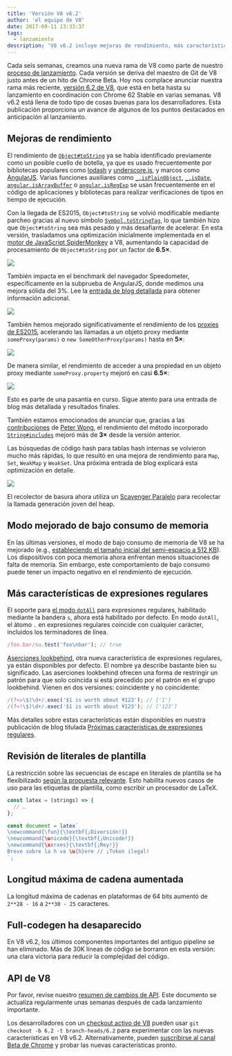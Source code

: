 ```yaml
---
title: 'Versión V8 v6.2'
author: 'el equipo de V8'
date: 2017-09-11 13:33:37
tags:
  - lanzamiento
description: 'V8 v6.2 incluye mejoras de rendimiento, más características del lenguaje JavaScript, un aumento en la longitud máxima de cadenas y más.'
---
```

Cada seis semanas, creamos una nueva rama de V8 como parte de nuestro [proceso de lanzamiento](/docs/release-process). Cada versión se deriva del maestro de Git de V8 justo antes de un hito de Chrome Beta. Hoy nos complace anunciar nuestra rama más reciente, [versión 6.2 de V8](https://chromium.googlesource.com/v8/v8.git/+log/branch-heads/6.2), que está en beta hasta su lanzamiento en coordinación con Chrome 62 Stable en varias semanas. V8 v6.2 está llena de todo tipo de cosas buenas para los desarrolladores. Esta publicación proporciona un avance de algunos de los puntos destacados en anticipación al lanzamiento.

<!--truncate-->
## Mejoras de rendimiento

El rendimiento de [`Object#toString`](https://developer.mozilla.org/en-US/docs/Web/JavaScript/Reference/Global_Objects/Object/toString) ya se había identificado previamente como un posible cuello de botella, ya que es usado frecuentemente por bibliotecas populares como [lodash](https://lodash.com/) y [underscore.js](http://underscorejs.org/), y marcos como [AngularJS](https://angularjs.org/). Varias funciones auxiliares como [`_.isPlainObject`](https://github.com/lodash/lodash/blob/6cb3460fcefe66cb96e55b82c6febd2153c992cc/isPlainObject.js#L13-L50), [`_.isDate`](https://github.com/lodash/lodash/blob/6cb3460fcefe66cb96e55b82c6febd2153c992cc/isDate.js#L8-L25), [`angular.isArrayBuffer`](https://github.com/angular/angular.js/blob/464dde8bd12d9be8503678ac5752945661e006a5/src/Angular.js#L739-L741) o [`angular.isRegExp`](https://github.com/angular/angular.js/blob/464dde8bd12d9be8503678ac5752945661e006a5/src/Angular.js#L680-L689) se usan frecuentemente en el código de aplicaciones y bibliotecas para realizar verificaciones de tipos en tiempo de ejecución.

Con la llegada de ES2015, `Object#toString` se volvió modificable mediante parcheo gracias al nuevo símbolo [`Symbol.toStringTag`](https://developer.mozilla.org/en-US/docs/Web/JavaScript/Reference/Global_Objects/Symbol/toStringTag), lo que también hizo que `Object#toString` sea más pesado y más desafiante de acelerar. En esta versión, trasladamos una optimización inicialmente implementada en el [motor de JavaScript SpiderMonkey](https://bugzilla.mozilla.org/show_bug.cgi?id=1369042#c0) a V8, aumentando la capacidad de procesamiento de `Object#toString` por un factor de **6.5×**.

![](/_img/v8-release-62/perf.svg)

También impacta en el benchmark del navegador Speedometer, específicamente en la subprueba de AngularJS, donde medimos una mejora sólida del 3%. Lee la [entrada de blog detallada](https://ponyfoo.com/articles/investigating-performance-object-prototype-to-string-es2015) para obtener información adicional.

![](/_img/v8-release-62/speedometer.svg)

También hemos mejorado significativamente el rendimiento de los [proxies de ES2015](https://developer.mozilla.org/en-US/docs/Web/JavaScript/Reference/Global_Objects/Proxy), acelerando las llamadas a un objeto proxy mediante `someProxy(params)` o `new SomeOtherProxy(params)` hasta en **5×**:

![](/_img/v8-release-62/proxy-call-construct.svg)

De manera similar, el rendimiento de acceder a una propiedad en un objeto proxy mediante `someProxy.property` mejoró en casi **6.5×**:

![](/_img/v8-release-62/proxy-property.svg)

Esto es parte de una pasantía en curso. Sigue atento para una entrada de blog más detallada y resultados finales.

También estamos emocionados de anunciar que, gracias a las [contribuciones](https://chromium-review.googlesource.com/c/v8/v8/+/620150) de [Peter Wong](https://twitter.com/peterwmwong), el rendimiento del método incorporado [`String#includes`](https://developer.mozilla.org/en-US/docs/Web/JavaScript/Reference/Global_Objects/String/includes) mejoró más de **3×** desde la versión anterior.

Las búsquedas de código hash para tablas hash internas se volvieron mucho más rápidas, lo que resultó en una mejora de rendimiento para `Map`, `Set`, `WeakMap` y `WeakSet`. Una próxima entrada de blog explicará esta optimización en detalle.

![](/_img/v8-release-62/hashcode-lookups.png)

El recolector de basura ahora utiliza un [Scavenger Paralelo](https://bugs.chromium.org/p/chromium/issues/detail?id=738865) para recolectar la llamada generación joven del heap.

## Modo mejorado de bajo consumo de memoria

En las últimas versiones, el modo de bajo consumo de memoria de V8 se ha mejorado (e.g., [estableciendo el tamaño inicial del semi-espacio a 512 KB](https://chromium-review.googlesource.com/c/v8/v8/+/594387)). Los dispositivos con poca memoria ahora enfrentan menos situaciones de falta de memoria. Sin embargo, este comportamiento de bajo consumo puede tener un impacto negativo en el rendimiento de ejecución.

## Más características de expresiones regulares

El soporte para [el modo `dotAll`](https://github.com/tc39/proposal-regexp-dotall-flag) para expresiones regulares, habilitado mediante la bandera `s`, ahora está habilitado por defecto. En modo `dotAll`, el átomo `.` en expresiones regulares coincide con cualquier carácter, incluidos los terminadores de línea.

```js
/foo.bar/su.test('foo\nbar'); // true
```

[Aserciones lookbehind](https://github.com/tc39/proposal-regexp-lookbehind), otra nueva característica de expresiones regulares, ya están disponibles por defecto. El nombre ya describe bastante bien su significado. Las aserciones lookbehind ofrecen una forma de restringir un patrón para que solo coincida si está precedido por el patrón en el grupo lookbehind. Vienen en dos versiones: coincidente y no coincidente:

```js
/(?<=\$)\d+/.exec('$1 is worth about ¥123'); // ['1']
/(?<!\$)\d+/.exec('$1 is worth about ¥123'); // ['123']
```

Más detalles sobre estas características están disponibles en nuestra publicación de blog titulada [Próximas características de expresiones regulares](https://developers.google.com/web/updates/2017/07/upcoming-regexp-features).

## Revisión de literales de plantilla

La restricción sobre las secuencias de escape en literales de plantilla se ha flexibilizado [según la propuesta relevante](https://tc39.es/proposal-template-literal-revision/). Esto habilita nuevos casos de uso para las etiquetas de plantilla, como escribir un procesador de LaTeX.

```js
const latex = (strings) => {
  // …
};

const document = latex`
\newcommand{\fun}{\textbf{¡Diversión!}}
\newcommand{\unicode}{\textbf{¡Unicode!}}
\newcommand{\xerxes}{\textbf{¡Rey!}}
Breve sobre la h va \u{h}ere // ¡Token ilegal!
`;
```

## Longitud máxima de cadena aumentada

La longitud máxima de cadenas en plataformas de 64 bits aumentó de `2**28 - 16` a `2**30 - 25` caracteres.

## Full-codegen ha desaparecido

En V8 v6.2, los últimos componentes importantes del antiguo pipeline se han eliminado. Más de 30K líneas de código se borraron en esta versión: una clara victoria para reducir la complejidad del código.

## API de V8

Por favor, revise nuestro [resumen de cambios de API](https://docs.google.com/document/d/1g8JFi8T_oAE_7uAri7Njtig7fKaPDfotU6huOa1alds/edit). Este documento se actualiza regularmente unas semanas después de cada lanzamiento importante.

Los desarrolladores con un [checkout activo de V8](/docs/source-code#using-git) pueden usar `git checkout -b 6.2 -t branch-heads/6.2` para experimentar con las nuevas características en V8 v6.2. Alternativamente, pueden [suscribirse al canal Beta de Chrome](https://www.google.com/chrome/browser/beta.html) y probar las nuevas características pronto.
